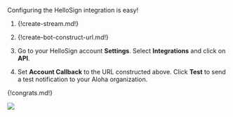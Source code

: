 Configuring the HelloSign integration is easy!

1. {!create-stream.md!}

1. {!create-bot-construct-url.md!}

1. Go to your HelloSign account **Settings**. Select **Integrations** and
   click on **API**.

1. Set **Account Callback** to the URL constructed above. Click **Test**
   to send a test notification to your Aloha organization.

{!congrats.md!}

![](/static/images/integrations/hellosign/001.png)

